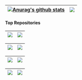 | <a href="https://github.com/anuraghazra/github-readme-stats"><img align="center" src="https://github-readme-stats.vercel.app/api?username=peihua8858&hide=contribs,prs&show_icons=true&include_all_commits=true&theme=buefy&hide_border=true&locale=cn" alt="Anurag's github stats" /></a> | <a href="https://github.com/peihua8858/github-readme-stats"><img align="center" src="https://github-readme-stats.vercel.app/api/top-langs/?username=peihua8858&layout=compact&theme=buefy&hide_border=true&locale=cn" /></a> |
| ------------- | ------------- |
#### Top Repositories

| <a href="https://github.com/peihua8858/AndroidStringsPlugin" target="_blank"><img align="center" src="https://github-readme-stats.vercel.app/api/pin/?username=peihua8858&repo=AndroidStringsPlugin&theme=buefy"/></a> |<a href="https://github.com/peihua8858/kotlinCommonUtils" target="_blank"><img align="center" src="https://github-readme-stats.vercel.app/api/pin/?username=peihua8858&repo=kotlinCommonUtils&theme=buefy"/></a> |
| ------------- | ------------- |

| <a href="https://github.com/peihua8858/ViewPager2" target="_blank"><img align="center" src="https://github-readme-stats.vercel.app/api/pin/?username=peihua8858&repo=ViewPager2&theme=buefy"/></a> | <a href="https://github.com/peihua8858/PictureSelector" target="_blank"><img align="center" src="https://github-readme-stats.vercel.app/api/pin/?username=peihua8858&repo=PictureSelector&theme=buefy" /></a> |
| ------------- | ------------- |

| <a href="https://github.com/peihua8858/MaterialTextInputLayout" target="_blank"><img align="center" src="https://github-readme-stats.vercel.app/api/pin/?username=peihua8858&repo=MaterialTextInputLayout&theme=buefy"/></a>  | <a href="https://github.com/peihua8858/MultiStateView" target="_blank"><img align="center" src="https://github-readme-stats.vercel.app/api/pin/?username=peihua8858&repo=MultiStateView&theme=buefy"/></a> | 
| ------------- | ------------- |

| <a href="https://github.com/peihua8858/GsonAdapter" target="_blank"><img align="center" src="https://github-readme-stats.vercel.app/api/pin/?username=peihua8858&repo=GsonAdapter&theme=buefy"/></a>  | <a href="https://github.com/peihua8858/CountDownTimer" target="_blank"><img align="center" src="https://github-readme-stats.vercel.app/api/pin/?username=peihua8858&repo=CountDownTimer&theme=buefy"/></a> | 
| ------------- | ------------- |

